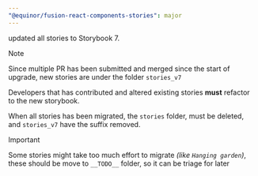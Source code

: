 ```yaml
---
"@equinor/fusion-react-components-stories": major
---
```


updated all stories to Storybook 7.

> [!NOTE]
> Since multiple PR has been submitted and merged since the start of upgrade, new stories are under the folder `stories_v7`
>
> Developers that has contributed and altered existing stories **must** refactor to the new storybook.
>
> When all stories has been migrated, the `stories` folder, must be deleted, and `stories_v7` have the suffix removed.

> [!IMPORTANT]
> Some stories might take too much effort to migrate _(like `Hanging garden`)_, these should be move to `__TODO__` folder, so it can be triage for later
